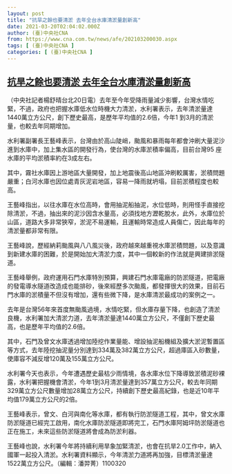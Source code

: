 ```yaml
---
layout: post
title: "抗旱之餘也要清淤 去年全台水庫清淤量創新高"
date: 2021-03-20T02:04:02.000Z
author: (臺)中央社CNA
from: https://www.cna.com.tw/news/afe/202103200030.aspx
tags: [ (臺)中央社CNA ]
categories: [ (臺)中央社CNA ]
---
```

<!--1616205842000-->
[抗旱之餘也要清淤 去年全台水庫清淤量創新高](https://www.cna.com.tw/news/afe/202103200030.aspx)
------

<div>
<div></div><div class="paragraph"><p>（中央社記者楊舒晴台北20日電）去年至今年受降雨量減少影響，台灣水情吃緊，不過，政府也把握水庫低水位時機大力清淤，水利署表示，去年清淤量達1440萬立方公尺，創下歷史最高，是歷年平均值的2.6倍，今年1 到3月的清淤量，也較去年同期增加。</p><p>水利署副署長王藝峰表示，台灣由於高山陡峭，颱風和暴雨每年都會沖刷大量泥沙進到水庫中，加上集水區的開發行為，使台灣的水庫淤積率偏高，目前台灣95 座水庫的平均淤積率約在3成左右。</p><p>其中，霧社水庫因上游地區大量開發，加上地震後高山地區沖刷較厲害，淤積問題嚴重；白河水庫也因位處青灰泥岩地區，容易一降雨就坍塌，目前淤積程度也較高。</p><p>王藝峰指出，以往水庫在水位高時，會用抽泥船抽泥，水位低時，則用怪手直接挖除清淤，不過，抽出來的泥沙因含水量高，必須找地方瀝乾脫水，此外，水庫位於山區，道路大多非常狹窄，淤泥不易運輸，且運輸時常造成人員傷亡，因此每年的清淤量都非常有限。</p><p>王藝峰說，歷經納莉颱風與八八風災後，政府越來越重視水庫淤積問題，以及意識到新建水庫的困難，於是開始加大清淤力度，其中一個較新的作法就是興建排淤隧道。</p><p>王藝峰舉例，政府運用石門水庫特別預算，興建石門水庫電廠的防淤隧道，把電廠的發電導水隧道改造成也能排砂，後來經歷多次颱風，都發揮很大的效果，目前石門水庫的淤積量不但沒有增加，還有些微下降，是水庫清淤最成功的案例之一。</p><p>去年是台灣56年來首度無颱風過境，水情吃緊，但水庫存量下降，也創造了清淤良機，水利署加大清淤力道，去年清淤量達1440萬立方公尺，不僅創下歷史最高，也是歷年平均值的2.6倍。</p><p>其中，石門及曾文水庫透過增加陸挖作業量能、增設抽泥船機組及擴大淤泥暫置區等方式，去年陸挖抽泥量分別達到334萬及382萬立方公尺，超過庫區入砂數量，使庫容不減反增120萬及155萬立方公尺。</p><p>水利署今天也表示，今年遭遇歷史最枯少雨情境，各水庫水位下降導致淤積泥砂裸露，水利署把握機會清淤，今年1到3月清淤量達到357萬立方公尺，較去年同期329萬立方公尺數量增加28萬立方公尺，持續創下歷史最高紀錄，也是近10年平均值179萬立方公尺的2倍。</p><p>王藝峰表示，曾文、白河與南化等水庫，都有執行防淤隧道工程，其中，曾文水庫防淤隧道已經完工啟用，南化水庫防淤隧道即將完工，石門水庫阿姆坪防淤隧道也正在施工，未來這些防淤隧道將會成為防淤利器。</p><p>王藝峰也說，水利署今年將持續利用旱象加緊清淤，也會在抗旱2.0工作中，納入國軍一起投入清淤。水利署資料顯示，今年清淤力道將再加強，目標清淤量達1522萬立方公尺。（編輯：潘羿菁）1100320</p></div>
</div>
